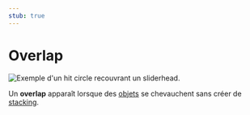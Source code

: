 ```yaml
---
stub: true
---
```


# Overlap

![](img/overlap.jpg "Exemple d'un hit circle recouvrant un sliderhead.")

Un **overlap** apparaît lorsque des [objets](/wiki/Hit_Objects) se chevauchent sans créer de [stacking](/wiki/Mapping_Techniques/Stack).
